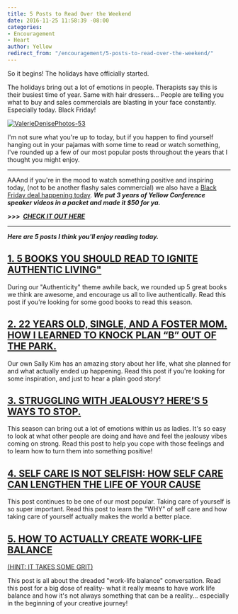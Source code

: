 ```yaml
---
title: 5 Posts to Read Over the Weekend
date: 2016-11-25 11:58:39 -08:00
categories:
- Encouragement
- Heart
author: Yellow
redirect_from: "/encouragement/5-posts-to-read-over-the-weekend/"
---
```


So it begins! The holidays have officially started.

The holidays bring out a lot of emotions in people. Therapists say this is their busiest time of year. Same with hair dressers... People are telling you what to buy and sales commercials are blasting in your face constantly. Especially today. Black Friday!

[![ValerieDenisePhotos-53](https://yellow-blog-images.imgix.net/2016/07/ValerieDenisePhotos-53.jpg)](https://yellow-blog-images.imgix.net/2016/07/ValerieDenisePhotos-53.jpg)

I'm not sure what you're up to today, but if you happen to find yourself hanging out in your pajamas with some time to read or watch something, I've rounded up a few of our most popular posts throughout the years that I thought you might enjoy.

* * *

AAAnd if you're in the mood to watch something positive and inspiring today, (not to be another flashy sales commercial) we also have a [Black Friday deal happening today](http://yellowco.myshopify.com/products/yellow-conference-pack-black-friday-deal). _**We put 3 years of Yellow Conference speaker videos in a packet and made it $50 for ya.**_

_**>>>  [CHECK IT OUT HERE](http://yellowco.myshopify.com/products/yellow-conference-pack-black-friday-deal)**_

* * *

_**Here are 5 posts I think you'll enjoy reading today.**_

## [1. 5 BOOKS YOU SHOULD READ TO IGNITE AUTHENTIC LIVING"](http://yellowconference.com/2015/03/26/authenticlivingbooks/)

During our "Authenticity" theme awhile back, we rounded up 5 great books we think are awesome, and encourage us all to live authentically. Read this post if you're looking for some good books to read this season.

## [2. 22 YEARS OLD, SINGLE, AND A FOSTER MOM. HOW I LEARNED TO KNOCK PLAN “B” OUT OF THE PARK.](http://yellowconference.com/2015/12/08/refinenotdefine/)

Our own Sally Kim has an amazing story about her life, what she planned for and what actually ended up happening. Read this post if you're looking for some inspiration, and just to hear a plain good story!

## [3. STRUGGLING WITH JEALOUSY? HERE’S 5 WAYS TO STOP.](http://yellowconference.com/2015/05/12/jealousyandtribe/)

This season can bring out a lot of emotions within us as ladies. It's so easy to look at what other people are doing and have and feel the jealousy vibes coming on strong. Read this post to help you cope with those feelings and to learn how to turn them into something positive!

## [4. SELF CARE IS NOT SELFISH: HOW SELF CARE CAN LENGTHEN THE LIFE OF YOUR CAUSE](http://yellowconference.com/2015/09/10/creativeadvocacyselfcare/)

This post continues to be one of our most popular. Taking care of yourself is so super important. Read this post to learn the "WHY" of self care and how taking care of yourself actually makes the world a better place.

## [5. HOW TO ACTUALLY CREATE WORK-LIFE BALANCE](http://yellowconference.com/2016/06/02/the-real-secret-to-work-life-balance-hint-it-takes-some-grit/)  
[(HINT: IT TAKES SOME GRIT)](http://yellowconference.com/2016/06/02/the-real-secret-to-work-life-balance-hint-it-takes-some-grit/)

This post is all about the dreaded "work-life balance" conversation. Read this post for a big dose of reality- what it really means to have work life balance and how it's not always something that can be a reality... especially in the beginning of your creative journey!

